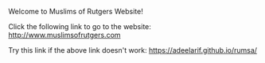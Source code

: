 Welcome to Muslims of Rutgers Website! 

Click the following link to go to the website: http://www.muslimsofrutgers.com

Try this link if the above link doesn't work: https://adeelarif.github.io/rumsa/
